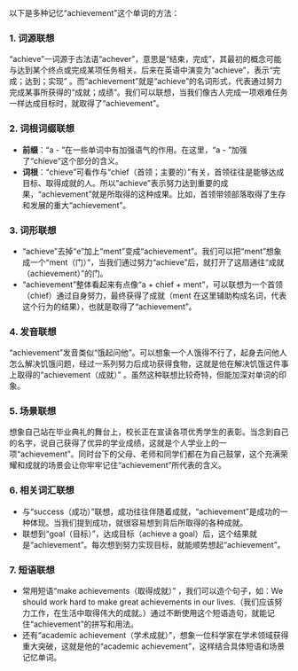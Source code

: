 以下是多种记忆“achievement”这个单词的方法：

### 1. 词源联想
“achieve”一词源于古法语“achever”，意思是“结束，完成”，其最初的概念可能与达到某个终点或完成某项任务相关。后来在英语中演变为“achieve”，表示“完成；达到；实现” 。而“achievement”就是“achieve”的名词形式，代表通过努力完成某事所获得的“成就；成绩”。我们可以联想，当我们像古人完成一项艰难任务一样达成目标时，就取得了“achievement”。

### 2. 词根词缀联想
 - **前缀**：“a - ”在一些单词中有加强语气的作用。在这里，“a - ”加强了“chieve”这个部分的含义。
 - **词根**：“chieve”可看作与“chief（首领；主要的）”有关，首领往往是能够达成目标、取得成就的人。所以“achieve”表示努力达到重要的成果，“achievement”就是所取得的这种成果。比如，首领带领部落取得了生存和发展的重大“achievement”。

### 3. 词形联想
 - “achieve”去掉“e”加上“ment”变成“achievement”。我们可以把“ment”想象成一个“ment（门）”，当我们通过努力“achieve”后，就打开了这扇通往“成就（achievement）”的门。
 - “achievement”整体看起来有点像“a + chief + ment”，可以联想为一个首领（chief）通过自身努力，最终获得了成就（ment 在这里辅助构成名词，代表这个行为的结果），也就是取得了“achievement”。

### 4. 发音联想
“achievement”发音类似“饿起问他”。可以想象一个人饿得不行了，起身去问他人怎么解决饥饿问题，经过一系列努力后成功获得食物，这就是他在解决饥饿这件事上取得的“achievement（成就）” 。虽然这种联想比较奇特，但能加深对单词的印象。

### 5. 场景联想
想象自己站在毕业典礼的舞台上，校长正在宣读各项优秀学生的表彰。当念到自己的名字，说自己获得了优异的学业成绩，这就是个人学业上的一项“achievement”。同时台下的父母、老师和同学们都在为自己鼓掌，这个充满荣耀和成就的场景会让你牢牢记住“achievement”所代表的含义。

### 6. 相关词汇联想
 - 与“success（成功）”联想，成功往往伴随着成就，“achievement”是成功的一种体现。当我们提到成功，就很容易想到背后所取得的各种成就。
 - 联想到“goal（目标）”，达成目标（achieve a goal）后，这个结果就是“achievement”。每次想到努力实现目标，就能顺势想起“achievement”。

### 7. 短语联想
 - 常用短语“make achievements（取得成就）” ，我们可以造个句子，如：We should work hard to make great achievements in our lives.（我们应该努力工作，在生活中取得伟大的成就。）通过不断使用这个短语造句，就能记住“achievement”的拼写和用法。
 - 还有“academic achievement（学术成就）”，想象一位科学家在学术领域获得重大突破，这就是他的“academic achievement”，这样结合具体短语和场景记忆单词。 